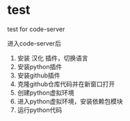 # test
test for code-server

进入code-server后
1. 安装 汉化 插件，切换语言
2. 安装python插件
3. 安装github插件
4. 克隆github仓库代码并在新窗口打开
5. 创建python虚拟环境
6. 进入python虚拟环境，安装依赖包模块
7. 运行python代码